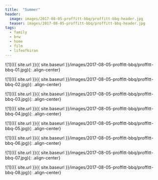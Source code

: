 ```yaml
---
title:  "Summer"
header:
  image: images/2017-08-05-proffitt-bbq/proffitt-bbq-header.jpg
  teaser: images/2017-08-05-proffitt-bbq/proffitt-bbq-header.jpg
tags: 
  - family
  - b+w
  - home
  - film
  - lifeofkiran
---
```


<p></p>
![1]({{ site.url }}{{ site.baseurl }}/images/2017-08-05-proffitt-bbq/proffitt-bbq-01.jpg){: .align-center}
<figcaption> </figcaption>
<p></p>

<p></p>
![1]({{ site.url }}{{ site.baseurl }}/images/2017-08-05-proffitt-bbq/proffitt-bbq-02.jpg){: .align-center}
<figcaption> </figcaption>
<p></p>

<p></p>
![1]({{ site.url }}{{ site.baseurl }}/images/2017-08-05-proffitt-bbq/proffitt-bbq-03.jpg){: .align-center}
<figcaption> </figcaption>
<p></p>

<p></p>
![1]({{ site.url }}{{ site.baseurl }}/images/2017-08-05-proffitt-bbq/proffitt-bbq-04.jpg){: .align-center}
<figcaption> </figcaption>
<p></p>

<p></p>
![1]({{ site.url }}{{ site.baseurl }}/images/2017-08-05-proffitt-bbq/proffitt-bbq-05.jpg){: .align-center}
<figcaption> </figcaption>
<p></p>

<p></p>
![1]({{ site.url }}{{ site.baseurl }}/images/2017-08-05-proffitt-bbq/proffitt-bbq-06.jpg){: .align-center}
<figcaption> </figcaption>
<p></p>

<p></p>
![1]({{ site.url }}{{ site.baseurl }}/images/2017-08-05-proffitt-bbq/proffitt-bbq-07.jpg){: .align-center}
<figcaption> </figcaption>
<p></p>

<p></p>
![1]({{ site.url }}{{ site.baseurl }}/images/2017-08-05-proffitt-bbq/proffitt-bbq-08.jpg){: .align-center}
<figcaption> </figcaption>
<p></p>

